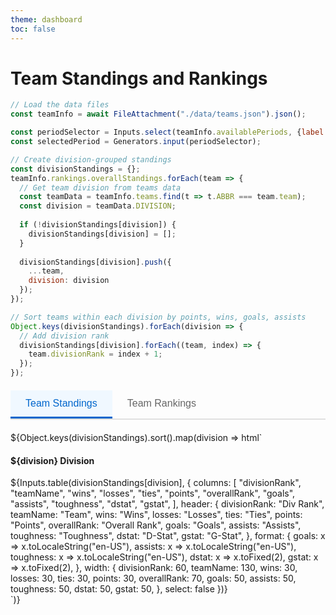 ```yaml
---
theme: dashboard
toc: false
---
```


# Team Standings and Rankings

```js
// Load the data files
const teamInfo = await FileAttachment("./data/teams.json").json();

const periodSelector = Inputs.select(teamInfo.availablePeriods, {label: "Select Period:", value: teamInfo.availablePeriods.length});
const selectedPeriod = Generators.input(periodSelector);

// Create division-grouped standings
const divisionStandings = {};
teamInfo.rankings.overallStandings.forEach(team => {
  // Get team division from teams data
  const teamData = teamInfo.teams.find(t => t.ABBR === team.team);
  const division = teamData.DIVISION;
  
  if (!divisionStandings[division]) {
    divisionStandings[division] = [];
  }
  
  divisionStandings[division].push({
    ...team,
    division: division
  });
});

// Sort teams within each division by points, wins, goals, assists
Object.keys(divisionStandings).forEach(division => {
  // Add division rank
  divisionStandings[division].forEach((team, index) => {
    team.divisionRank = index + 1;
  });
});
```
<div class="tabs">
  <div class="tab-buttons">
    <button class="tab-button active" onclick="showTab('standings-tab', this)">Team Standings</button>
    <button class="tab-button" onclick="showTab('rankings-tab', this)">Team Rankings</button>
  </div>
  
  <div id="standings-tab" class="tab-content active">
    <div>
      ${Object.keys(divisionStandings).sort().map(division => html`
        <div>
          <h4>${division} Division</h4>
          ${Inputs.table(divisionStandings[division], {
            columns: [
              "divisionRank",
              "teamName", 
              "wins",
              "losses",
              "ties",
              "points",
              "overallRank",
              "goals",
              "assists",
              "toughness", 
              "dstat",
              "gstat",
            ],
            header: {
              divisionRank: "Div Rank",
              teamName: "Team",
              wins: "Wins",
              losses: "Losses", 
              ties: "Ties",
              points: "Points",
              overallRank: "Overall Rank",
              goals: "Goals",
              assists: "Assists",
              toughness: "Toughness",
              dstat: "D-Stat",
              gstat: "G-Stat",
            },
            format: {
              goals: x => x.toLocaleString("en-US"),
              assists: x => x.toLocaleString("en-US"),
              toughness: x => x.toLocaleString("en-US"),
              dstat: x => x.toFixed(2),
              gstat: x => x.toFixed(2),
            },
            width: {
              divisionRank: 60,
              teamName: 130,
              wins: 30,
              losses: 30,
              ties: 30,
              points: 30,
              overallRank: 70,
              goals: 50,
              assists: 50,
              toughness: 50,
              dstat: 50,
              gstat: 50,
            },
            select: false
          })}
        </div>
      `)}
    </div>
  </div>
  
  <div id="rankings-tab" class="tab-content">
   ${periodSelector}
    ${Inputs.table(teamInfo.rankings.periods[selectedPeriod-1], {
      columns: [
        "overallRank",
        "team",
        "goals",
        "goalsRank",
        "assists",
        "assistsRank",
        "toughness", 
        "toughnessRank",
        "dstat",
        "dstatRank",
        "gstat",
        "gstatRank",
        "overall",
        "record"
      ],
      header: {
        overallRank: "Rank",
        team: "Team",
        goals: "Goals",
        goalsRank: "GRank",
        assists: "Assists",
        assistsRank: "ARank",
        toughness: "Toughness",
        toughnessRank: "TRank",
        dstat: "D-Stat",
        dstatRank: "DRank",
        gstat: "G-Stat",
        gstatRank: "GSRank",
        overall: "Total",
        record: "Record"
      },
      format: {
        goals: x => x.toLocaleString("en-US"),
        assists: x => x.toLocaleString("en-US"),
        toughness: x => x.toLocaleString("en-US"),
        dstat: x => x.toFixed(2),
        gstat: x => x.toFixed(2)
      },
      sort: "overallRank",
      rows: 33,
      width: {
        overallRank: 30,
        team: 30,
        goals: 50,
        goalsRank: 30,
        assists: 50,
        assistsRank: 30,
        toughness: 50,
        toughnessRank: 30,
        dstat: 50,
        dstatRank: 30,
        gstat: 50,
        gstatRank: 30,
        overall: 30,
        record: 70
      },
      select: false
    })}
  </div>
</div>

<script>
// JavaScript function to handle tab switching
window.showTab = function(tabId, buttonElement) {
  // Hide all tab contents
  document.querySelectorAll('.tab-content').forEach(tab => {
    tab.classList.remove('active');
  });
  
  // Remove active class from all buttons
  document.querySelectorAll('.tab-button').forEach(button => {
    button.classList.remove('active');
  });
  
  // Show the selected tab and mark button as active
  const targetTab = document.getElementById(tabId);
  if (targetTab) {
    targetTab.classList.add('active');
  }
  if (buttonElement) {
    buttonElement.classList.add('active');
  }
}
</script>

<style>
.division-header {
  background: #34495e;
  color: white;
  font-weight: bold;
  text-align: center;
}

.standings-table td.division-header {
  background: #34495e !important;
  color: white !important;
  font-weight: bold !important;
  text-align: center !important;
}

.tabs {
  margin: 20px 0;
}

.tab-buttons {
  display: flex;
  border-bottom: 2px solid #e0e0e0;
  margin-bottom: 20px;
}

.tab-button {
  background: none;
  border: none;
  padding: 12px 24px;
  cursor: pointer;
  font-size: 16px;
  font-weight: 500;
  color: #666;
  border-bottom: 3px solid transparent;
  transition: all 0.2s ease;
}

.tab-button:hover {
  color: #333;
  background-color: #f5f5f5;
}

.tab-button.active {
  color: #0066cc;
  border-bottom-color: #0066cc;
  background-color: #f0f8ff;
}

.tab-content {
  display: none;
}

.tab-content.active {
  display: block;
}

.tab-content h3 {
  margin-top: 0;
  color: #333;
  border-bottom: 1px solid #e0e0e0;
  padding-bottom: 8px;
}
</style>